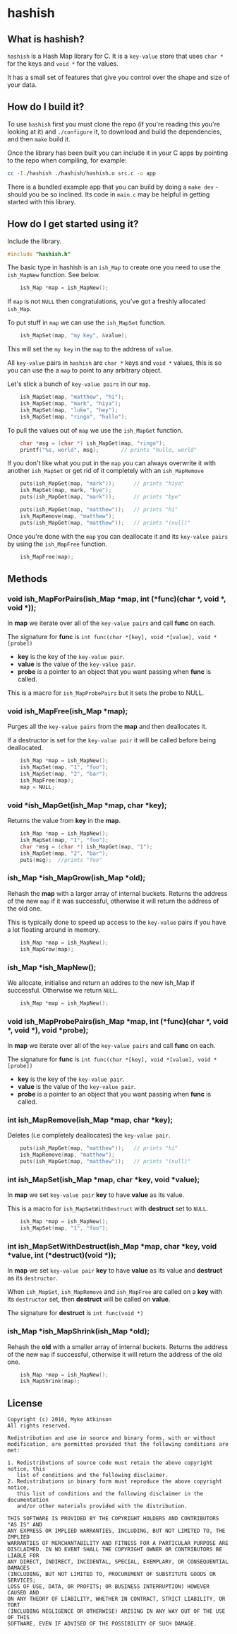 # hashish

## What is hashish?

`hashish` is a Hash Map library for C. It is a `key-value` store that uses `char *` for the keys and `void *` for the values. 

It has a small set of features that give you control over the shape and size of your data.

## How do I build it?

To use `hashish` first you must clone the repo (if you're reading this you're looking at it) and `./configure` it, to download and build the dependencies, and then `make` build it.

Once the library has been built you can include it in your C apps by pointing to the repo when compiling, for example: 

```bash
cc -I./hashish ./hashish/hashish.o src.c -o app
```

There is a bundled example app that you can build by doing a `make dev` - should you be so inclined. Its code in `main.c` may be helpful in getting started with this library.

## How do I get started using it?

Include the library.

```c
#include "hashish.h"
```

The basic type in hashish is an `ish_Map` to create one you need to use the `ish_MapNew` function. See below.

```c
	ish_Map *map = ish_MapNew();
```

If `map` is not `NULL` then congratulations, you've got a freshly allocated `ish_Map`.

To put stuff in `map` we can use the `ish_MapSet` function.

```c
	ish_MapSet(map, "my key", &value);
```

This will set the `my key` in the `map` to the address of `value`. 

All `key-value` pairs in `hashish` are `char *` keys and `void *` values, this is so you can use the a `map` to point to any arbitrary object.


Let's stick a bunch of `key-value pairs` in our `map`.

```c
	ish_MapSet(map, "matthew", "hi");
	ish_MapSet(map, "mark", "hiya");
	ish_MapSet(map, "luke", "hey");
	ish_MapSet(map, "ringo", "hullo");
```

To pull the values out of `map` we use the `ish_MapGet` function.

```c
	char *msg = (char *) ish_MapGet(map, "ringo");
	printf("%s, world", msg);		// prints "hullo, world"
```

If you don't like what you put in the `map` you can always overwrite it with another `ish_MapSet` or get rid of it completely with an `ish_MapRemove`

```c
	puts(ish_MapGet(map, "mark"));		// prints "hiya"
	ish_MapSet(map, mark, "bye");
	puts(ish_MapGet(map, "mark"));		// prints "bye"

	puts(ish_MapGet(map, "matthew"));	// prints "hi"
	ish_MapRemove(map, "matthew");
	puts(ish_MapGet(map, "matthew"));	// prints "(null)"
```

Once you're done with the `map` you can deallocate it and its `key-value pairs` by using the `ish_MapFree` function.

```c
	ish_MapFree(map);
```

## Methods

### void ish_MapForPairs(ish_Map \*map, int (\*func)(char \*, void \*, void \*));

In **map** we iterate over all of the `key-value pairs` and call **func** on each.

The signature for **func** is `int func(char *[key], void *[value], void *[probe])`
   - **key** is the key of the `key-value pair`.
   - **value** is the value of the `key-value pair`.
   - **probe** is a pointer to an object that you want passing when **func** is called.

This is a macro for `ish_MapProbePairs` but it sets the probe to NULL.

### void ish_MapFree(ish_Map \*map);

Purges all the `key-value pairs` from the **map** and then deallocates it.

If a destructor is set for the `key-value pair` it will be called before being deallocated.

```c
	ish_Map *map = ish_MapNew();
	ish_MapSet(map, "1", "foo");
	ish_MapSet(map, "2", "bar");
	ish_MapFree(map);
	map = NULL;
```

### void \*ish_MapGet(ish_Map \*map, char \*key);

Returns the value from **key** in the **map**.

```c
	ish_Map *map = ish_MapNew();
	ish_MapSet(map, "1", "foo");
	char *msg = (char *) ish_MapGet(map, "1");
	ish_MapSet(map, "2", "bar");
	puts(msg);	//prints "foo"
```

### ish_Map \*ish_MapGrow(ish_Map \*old);

Rehash the **map** with a larger array of internal buckets. Returns the address of the new `map` if it was successful, otherwise it will return the address of the old one.

This is typically done to speed up access to the `key-value` pairs if you have a lot floating around in memory.

```c
	ish_Map *map = ish_MapNew();
	ish_MapGrow(map);
```

### ish_Map \*ish_MapNew();

We allocate, initialise and return an addres to the new ish_Map if successful. Otherwise we return `NULL`.

```c
	ish_Map *map = ish_MapNew();
```

### void ish_MapProbePairs(ish_Map \*map, int (\*func)(char \*, void \*, void \*), void \*probe);

In **map** we iterate over all of the `key-value pairs` and call **func** on each.

The signature for **func** is `int func(char *[key], void *[value], void *[probe])`
   - **key** is the key of the `key-value pair`.
   - **value** is the value of the `key-value pair`.
   - **probe** is a pointer to an object that you want passing when **func** is called.

### int ish_MapRemove(ish_Map \*map, char \*key);

Deletes (i.e completely deallocates) the `key-value pair`.

```c
	puts(ish_MapGet(map, "matthew"));	// prints "hi"
	ish_MapRemove(map, "matthew");
	puts(ish_MapGet(map, "matthew"));	// prints "(null)"
```

### int ish_MapSet(ish_Map \*map, char \*key, void \*value);

In **map** we set `key-value pair` **key** to have **value** as its value.

This is a macro for `ish_MapSetWithDestruct` with **destruct** set to `NULL`.

```c
	ish_Map *map = ish_MapNew();
	ish_MapSet(map, "1", "foo");
```

### int ish_MapSetWithDestruct(ish_Map \*map, char \*key, void \*value, int (\*destruct)(void \*));

In **map** we set `key-value pair` **key** to have **value** as its value and **destruct** as its `destructor`.

When `ish_MapSet`, `ish_MapRemove` and `ish_MapFree` are called on a **key** with its `destructor` set, then **destruct** will be called on **value**.

The signature for **destruct** is `int func(void *)`

### ish_Map \*ish_MapShrink(ish_Map \*old);

Rehash the **old** with a smaller array of internal buckets. Returns the address of the new `map` if successful, otherwise it will return the address of the old one.

```c
	ish_Map *map = ish_MapNew();
	ish_MapShrink(map);
```

## License

```
Copyright (c) 2016, Myke Atkinson
All rights reserved.

Redistribution and use in source and binary forms, with or without
modification, are permitted provided that the following conditions are met:

1. Redistributions of source code must retain the above copyright notice, this
   list of conditions and the following disclaimer.
2. Redistributions in binary form must reproduce the above copyright notice,
   this list of conditions and the following disclaimer in the documentation
   and/or other materials provided with the distribution.

THIS SOFTWARE IS PROVIDED BY THE COPYRIGHT HOLDERS AND CONTRIBUTORS "AS IS" AND
ANY EXPRESS OR IMPLIED WARRANTIES, INCLUDING, BUT NOT LIMITED TO, THE IMPLIED
WARRANTIES OF MERCHANTABILITY AND FITNESS FOR A PARTICULAR PURPOSE ARE
DISCLAIMED. IN NO EVENT SHALL THE COPYRIGHT OWNER OR CONTRIBUTORS BE LIABLE FOR
ANY DIRECT, INDIRECT, INCIDENTAL, SPECIAL, EXEMPLARY, OR CONSEQUENTIAL DAMAGES
(INCLUDING, BUT NOT LIMITED TO, PROCUREMENT OF SUBSTITUTE GOODS OR SERVICES;
LOSS OF USE, DATA, OR PROFITS; OR BUSINESS INTERRUPTION) HOWEVER CAUSED AND
ON ANY THEORY OF LIABILITY, WHETHER IN CONTRACT, STRICT LIABILITY, OR TORT
(INCLUDING NEGLIGENCE OR OTHERWISE) ARISING IN ANY WAY OUT OF THE USE OF THIS
SOFTWARE, EVEN IF ADVISED OF THE POSSIBILITY OF SUCH DAMAGE.
```
